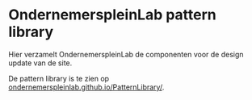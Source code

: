 # OndernemerspleinLab pattern library

Hier verzamelt OndernemerspleinLab de componenten voor de design update van de site.

De pattern library is te zien op [ondernemerspleinlab.github.io/PatternLibrary/](http://ondernemerspleinlab.github.io/PatternLibrary/).